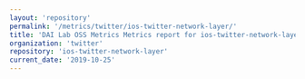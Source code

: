 ```yaml
---
layout: 'repository'
permalink: '/metrics/twitter/ios-twitter-network-layer/'
title: 'DAI Lab OSS Metrics Metrics report for ios-twitter-network-layer'
organization: 'twitter'
repository: 'ios-twitter-network-layer'
current_date: '2019-10-25'
---
```


